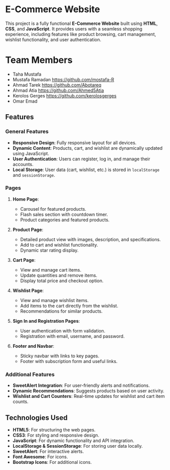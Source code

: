 # E-Commerce Website

This project is a fully functional **E-Commerce Website** built using **HTML**, **CSS**, and **JavaScript**. It provides users with a seamless shopping experience, including features like product browsing, cart management, wishlist functionality, and user authentication.
# Team Members
- Taha Mustafa
- Mustafa Ramadan https://github.com/mostafa-R
- Ahmad Tarek https://github.com/Abotareq
- Ahmad Atia https://github.com/Ahmed5Atia
- Kerolos Gerges https://github.com/kerolosgerges
- Omar Emad 
## Features

### General Features
- **Responsive Design**: Fully responsive layout for all devices.
- **Dynamic Content**: Products, cart, and wishlist are dynamically updated using JavaScript.
- **User Authentication**: Users can register, log in, and manage their accounts.
- **Local Storage**: User data (cart, wishlist, etc.) is stored in `localStorage` and `sessionStorage`.

### Pages
1. **Home Page**:
   - Carousel for featured products.
   - Flash sales section with countdown timer.
   - Product categories and featured products.

2. **Product Page**:
   - Detailed product view with images, description, and specifications.
   - Add to cart and wishlist functionality.
   - Dynamic star rating display.

3. **Cart Page**:
   - View and manage cart items.
   - Update quantities and remove items.
   - Display total price and checkout option.

4. **Wishlist Page**:
   - View and manage wishlist items.
   - Add items to the cart directly from the wishlist.
   - Recommendations for similar products.

5. **Sign In and Registration Pages**:
   - User authentication with form validation.
   - Registration with email, username, and password.

6. **Footer and Navbar**:
   - Sticky navbar with links to key pages.
   - Footer with subscription form and useful links.

### Additional Features
- **SweetAlert Integration**: For user-friendly alerts and notifications.
- **Dynamic Recommendations**: Suggests products based on user activity.
- **Wishlist and Cart Counters**: Real-time updates for wishlist and cart item counts.

## Technologies Used
- **HTML5**: For structuring the web pages.
- **CSS3**: For styling and responsive design.
- **JavaScript**: For dynamic functionality and API integration.
- **LocalStorage & SessionStorage**: For storing user data locally.
- **SweetAlert**: For interactive alerts.
- **Font Awesome**: For icons.
- **Bootstrap Icons**: For additional icons.
